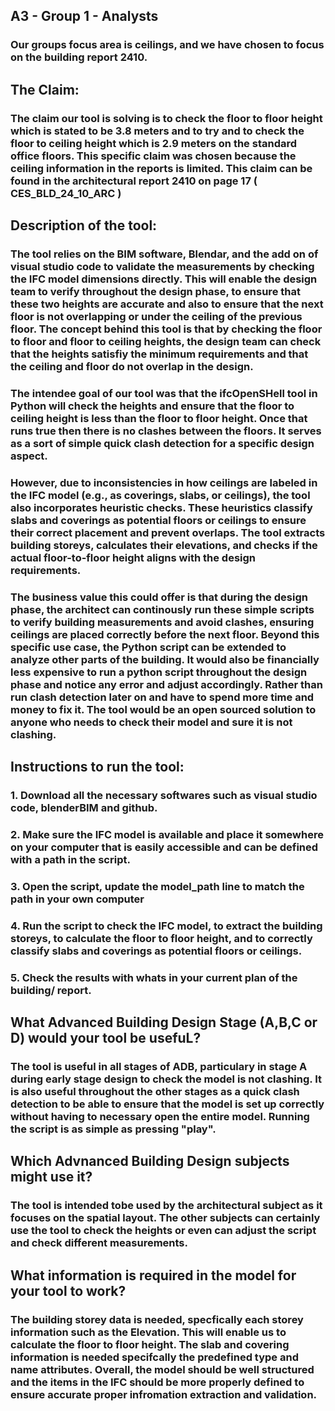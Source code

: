 ## A3 - Group 1 - Analysts
### Our groups focus area is ceilings, and we have chosen to focus on the building report 2410. 

## The Claim: 
### The claim our tool is solving is to check the floor to floor height which is stated to be 3.8 meters and to try and to check the floor to ceiling height which is 2.9 meters on the standard office floors. This specific claim was chosen because the ceiling information in the reports is limited. This claim can be found in the architectural report 2410 on page 17 ( CES_BLD_24_10_ARC ) 

## Description of the tool: 

### The tool relies on the BIM software, Blendar, and the add on of visual studio code to validate the measurements by checking the IFC model dimensions directly. This will enable the design team to verify throughout the design phase, to ensure that these two heights are accurate and also to ensure that the next floor is not overlapping or under the ceiling of the previous floor.  The concept behind this tool is that by checking the floor to floor and floor to ceiling heights, the design team can check that the heights satisfiy the minimum requirements and that the ceiling and floor do not overlap in the design. 

### The intendee goal of our tool was that the ifcOpenSHell tool in Python will check the heights and ensure that the floor to ceiling height is less than the floor to floor height. Once that runs true then there is no clashes between the floors. It serves as a sort of simple quick clash detection for a specific design aspect. 

### However, due to inconsistencies in how ceilings are labeled in the IFC model (e.g., as coverings, slabs, or ceilings), the tool also incorporates heuristic checks. These heuristics classify slabs and coverings as potential floors or ceilings to ensure their correct placement and prevent overlaps. The tool extracts building storeys, calculates their elevations, and checks if the actual floor-to-floor height aligns with the design requirements.

### The business value this could offer is that during the design phase, the architect can continously run these simple scripts to verify building measurements and avoid clashes, ensuring ceilings are placed correctly before the next floor. Beyond this specific use case, the Python script can be extended to analyze other parts of the building. It would also be financially less expensive to run a python script throughout the design phase and notice any error and adjust accordingly. Rather than run clash detection later on and have to spend more time and money to fix it. The tool would be an open sourced solution to anyone who needs to check their model and sure it is not clashing.

## Instructions to run the tool: 

### 1. Download all the necessary softwares such as visual studio code, blenderBIM and github.

### 2.  Make sure the IFC model is available and place it somewhere on your computer that is easily accessible and can be defined with a path in the script. 

### 3. Open the script, update the model_path line to match the path in your own computer

### 4. Run the script to check the IFC model, to extract the building storeys, to calculate the floor to floor height, and to correctly classify slabs and coverings as potential floors or ceilings. 

### 5. Check the results with whats in your current plan of the building/ report. 


## What Advanced Building Design Stage (A,B,C or D) would your tool be usefuL?

### The tool is useful in all stages of ADB, particulary in stage A during early stage design to check the model is not clashing. It is also useful throughout the other stages as a quick clash detection to be able to ensure that the model is set up correctly without having to necessary open the entire model. Running the script is as simple as pressing "play". 

## Which Advnanced Building Design subjects might use it?
### The tool is intended tobe used by the architectural subject as it focuses on the spatial layout. The other subjects can certainly use the tool to check the heights or even can adjust the script and check different measurements. 

## What information is required in the model for your tool to work?

### The building storey data is needed, specfically each storey information such as the Elevation. This will enable us to calculate the floor to floor height. The slab and covering information is needed specifcally the predefined type and name attributes. Overall, the model should be well structured and the items in the IFC should be more properly defined to ensure accurate proper infromation extraction and validation. 

